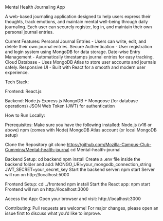 Mental Health Journaling App

A web-based journaling application designed to help users express their thoughts, track emotions, and maintain mental well-being through daily journaling.
Each user can securely register, log in, and maintain their own personal journal entries.

Current Features:
Personal Journal Entries - Users can write, edit, and delete their own journal entries.
Secure Authentication - User registration and login system using MongoDB for data storage.
Date-wise Entry Management - Automatically timestamps journal entries for easy tracking.
Cloud Database - Uses MongoDB Atlas to store user accounts and journals safely.
Responsive UI - Built with React for a smooth and modern user experience.

Tech Stack:

Frontend:
React.js

Backend:
Node.js
Express.js
MongoDB + Mongoose (for database operations)
JSON Web Token (JWT) for authentication

How to Run Locally:

Prerequisites:
Make sure you have the following installed:
Node.js (v16 or above)
npm (comes with Node)
MongoDB Atlas account (or local MongoDB setup)

Clone the Repository
git clone https://github.com/Mozilla-Campus-Club-Cummins/Mental-health-journal
cd Mental-health-journal

Backend Setup:
cd backend
npm install
Create a .env file inside the backend folder and add:
MONGO_URI=your_mongodb_connection_string
JWT_SECRET=your_secret_key
Start the backend server:
npm start
Server will run on http://localhost:5000

Frontend Setup:
cd ../frontend
npm install
Start the React app:
npm start
Frontend will run on http://localhost:3000

Access the App:
Open your browser and visit:
http://localhost:3000

Contributing:
Pull requests are welcome!
For major changes, please open an issue first to discuss what you’d like to improve.

